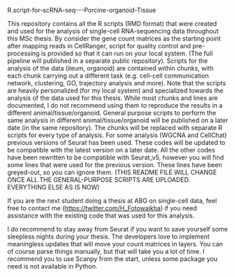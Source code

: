 R.script-for-scRNA-seq---Porcine-organoid-Tissue

This repository contains all the R scripts (RMD format) that were created and used for the analysis of single-cell RNA-sequencing data throughout this MSc thesis.
By consider the gene count matrices as the starting point after mapping reads in CellRanger, script for quality control and pre-processing is provided so that it can run on your local system. (The full pipeline will published in a separate public repository).
Scripts for the analysis of the data (ileum, organoid) are contained within chunks, with each chunk carrying out a different task (e.g. cell-cell communication network, clustering, GO, trajectory analysis and more).
Note that the scripts are heavily personalized (for my local system) and specialized towards the analysis of the data used for this thesis. While most chunks and lines are documented, I do not recommend using them to reproduce the results in a different animal/tissue/organoid.
General purpose scripts to perform the same analysis in different animal/tissue/organoid will be published on a later date (in the same repository). The chunks will be replaced with separate R scripts for every type of analysis.
For some analysis (WGCNA and CellChat) previous versions of Seurat has been used. These codes will be updated to be compatible with the latest version on a later date. All the other codes have been rewritten to be compatible with Seurat_v5, however you will find some lines that were used for the previous version. These lines have been greyed-out, so you can ignore them.
(THIS README FILE WILL CHANGE ONCE ALL THE GENERAL-PURPOSE SCRIPTS ARE UPLOADED. EVERYTHING ELSE AS IS NOW)

If you are the next student doing a thesis at ABG on single-cell data, feel free to contact me (https://twitter.com/H_Fotowaikha) if you need assistance with the existing code that was used for this analysis.

I do recommend to stay away from Seurat if you want to save yourself some sleepless nights during your thesis. The developers love to implement meaningless updates that will move your count matrices in layers. You can of course parse things manually, but that will take you a lot of time. I recommend you to use Scanpy from the start, unless some package you need is not available in Python.
